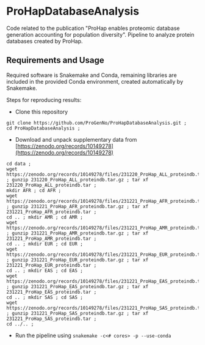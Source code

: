 # ProHapDatabaseAnalysis
Code related to the publication "ProHap enables proteomic database generation accounting for population diversity". Pipeline to analyze protein databases created by ProHap.

## Requirements and Usage
Required software is Snakemake and Conda, remaining libraries are included in the provided Conda environment, created automatically by Snakemake.

Steps for reproducing results:
- Clone this repository
```
git clone https://github.com/ProGenNo/ProHapDatabaseAnalysis.git ;
cd ProHapDatabaseAnalysis ;
```
- Download and unpack supplementary data from [https://zenodo.org/records/10149278](https://zenodo.org/records/10149278)
```
cd data ;
wget https://zenodo.org/records/10149278/files/231220_ProHap_ALL_proteindb.tar.gz ; gunzip 231220_ProHap_ALL_proteindb.tar.gz ; tar xf 231220_ProHap_ALL_proteindb.tar ;
mkdir AFR ; cd AFR ;
wget https://zenodo.org/records/10149278/files/231221_ProHap_AFR_proteindb.tar.gz ; gunzip 231221_ProHap_AFR_proteindb.tar.gz ; tar xf 231221_ProHap_AFR_proteindb.tar ;
cd .. ; mkdir AMR ; cd AMR ;
wget https://zenodo.org/records/10149278/files/231221_ProHap_AMR_proteindb.tar.gz ; gunzip 231221_ProHap_AMR_proteindb.tar.gz ; tar xf 231221_ProHap_AMR_proteindb.tar ;
cd .. ; mkdir EUR ; cd EUR ;
wget https://zenodo.org/records/10149278/files/231221_ProHap_EUR_proteindb.tar.gz ; gunzip 231221_ProHap_EUR_proteindb.tar.gz ; tar xf 231221_ProHap_EUR_proteindb.tar ;
cd .. ; mkdir EAS ; cd EAS ;
wget https://zenodo.org/records/10149278/files/231221_ProHap_EAS_proteindb.tar.gz ; gunzip 231221_ProHap_EAS_proteindb.tar.gz ; tar xf 231221_ProHap_EAS_proteindb.tar ;
cd .. ; mkdir SAS ; cd SAS ;
wget https://zenodo.org/records/10149278/files/231221_ProHap_SAS_proteindb.tar.gz ; gunzip 231221_ProHap_SAS_proteindb.tar.gz ; tar xf 231221_ProHap_SAS_proteindb.tar ;
cd ../.. ;
```
- Run the pipeline using `snakemake -c<# cores> -p --use-conda`
